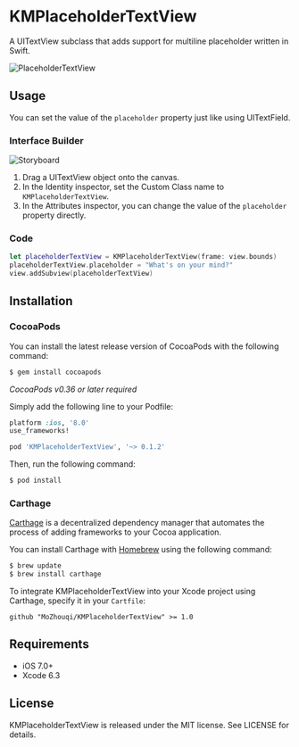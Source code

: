 KMPlaceholderTextView
============

A UITextView subclass that adds support for multiline placeholder written in Swift.

![PlaceholderTextView](https://raw.githubusercontent.com/MoZhouqi/KMPlaceholderTextView/master/Screenshots/preview.gif)

## Usage

You can set the value of the `placeholder` property just like using UITextField.

### Interface Builder

![Storyboard](https://raw.githubusercontent.com/MoZhouqi/KMPlaceholderTextView/master/Screenshots/storyboard-setting.gif)

1. Drag a UITextView object onto the canvas.
2. In the Identity inspector, set the Custom Class name to `KMPlaceholderTextView`.
3. In the Attributes inspector, you can change the value of the `placeholder` property directly.

### Code

```swift
let placeholderTextView = KMPlaceholderTextView(frame: view.bounds)
placeholderTextView.placeholder = "What's on your mind?"
view.addSubview(placeholderTextView)
```
## Installation

### CocoaPods

You can install the latest release version of CocoaPods with the following command:

```bash
$ gem install cocoapods
```

*CocoaPods v0.36 or later required*

Simply add the following line to your Podfile:

```ruby
platform :ios, '8.0' 
use_frameworks!

pod 'KMPlaceholderTextView', '~> 0.1.2' 
```

Then, run the following command:

```bash
$ pod install
```

### Carthage

[Carthage](https://github.com/Carthage/Carthage) is a decentralized dependency manager that automates the process of adding frameworks to your Cocoa application.

You can install Carthage with [Homebrew](http://brew.sh/) using the following command:

```bash
$ brew update
$ brew install carthage
```

To integrate KMPlaceholderTextView into your Xcode project using Carthage, specify it in your `Cartfile`:

```ogdl
github "MoZhouqi/KMPlaceholderTextView" >= 1.0
```

## Requirements

- iOS 7.0+
- Xcode 6.3

## License

KMPlaceholderTextView is released under the MIT license. See LICENSE for details.
